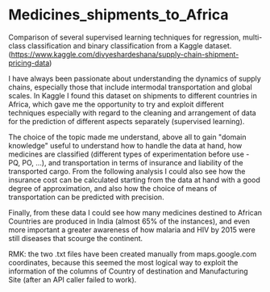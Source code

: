 # Medicines_shipments_to_Africa
Comparison of several supervised learning techniques for regression,
multi-class classification and binary classification from a Kaggle dataset.
(https://www.kaggle.com/divyeshardeshana/supply-chain-shipment-pricing-data)

I have always been passionate about understanding the dynamics of supply chains, especially
those that include intermodal transportation and global scales. In Kaggle I found this
dataset on shipments to different countries in Africa, which gave me the opportunity to try
and exploit different techniques especially with regard to the cleaning and arrangement
of data for the prediction of different aspects separately (supervised learning).

The choice of the topic made me understand, above all to gain
"domain knowledge" useful to understand how to handle the data at hand,
how medicines are classified (different types of experimentation before use - PQ, PO, ...),
and transportation in terms of insurance and liability of the transported cargo.
From the following analysis I could also see how the insurance cost can be calculated
starting from the data at hand with a good degree of approximation,
and also how the choice of means of transportation can be predicted with precision.

Finally, from these data I could see how many medicines destined to African Countries
are produced in India (almost 65% of the instances), and even more important a greater
awareness of how malaria and HIV by 2015 were still diseases that scourge the continent.


RMK: the two .txt files have been created manually from maps.google.com coordinates,
because this seemed the most logical way to exploit the information of the columns
of Country of destination and Manufacturing Site (after an API caller failed to work).
